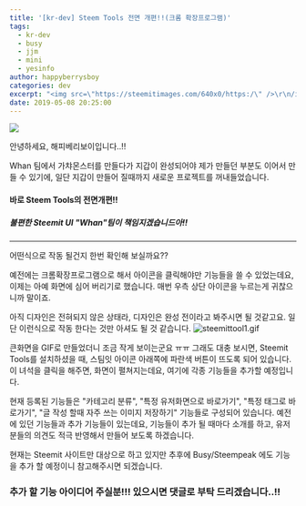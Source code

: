 ```yaml
---
title: '[kr-dev] Steem Tools 전면 개편!!(크롬 확장프로그램)'
tags:
  - kr-dev
  - busy
  - jjm
  - mini
  - yesinfo
author: happyberrysboy
categories: dev
excerpt: "<img src=\"https://steemitimages.com/640x0/https:/\" />\r\n/ipfs.busy.org/ipfs/Qman2EX2PHQ4YpS5QRttNh6yBApcQQVc3YD2iheeThsdS8)  안녕하세요, 해피베리보이입니다..!!  Whan 팀에서 가챠몬스터를 만들다가 지갑이 완성되어야 제가 만들던 부분도 이어서 만들 수 있기에, 일단 지갑이 만들어 질때까지 새로운 프로젝트를 꺼내들었습니다.  #### 바로 Steem Too....."
date: 2019-05-08 20:25:00
---
```


![](https://steemitimages.com/640x0/https://ipfs.busy.org/ipfs/Qman2EX2PHQ4YpS5QRttNh6yBApcQQVc3YD2iheeThsdS8)

안녕하세요, 해피베리보이입니다..!!

Whan 팀에서 가챠몬스터를 만들다가 지갑이 완성되어야 제가 만들던 부분도 이어서 만들 수 있기에, 일단 지갑이 만들어 질때까지 새로운 프로젝트를 꺼내들었습니다.

#### 바로 Steem Tools의 전면개편!!

##### 불편한 Steemit UI "Whan"팀이 책임지겠습니드아!!

___

어떤식으로 작동 될건지 한번 확인해 보실까요??

예전에는 크롬확장프로그램으로 해서 아이콘을 클릭해야만 기능들을 쓸 수 있었는데요, 이제는 아예 화면에 심어 버리기로 했습니다.
매번 우측 상단 아이콘을 누르는게 귀찮으니까 말이죠.

아직 디자인은 전혀되지 않은 상태라, 디자인은 완성 전이라고 봐주시면 될 것같고요. 일단 이런식으로 작동 한다는 것만 아셔도 될 것 같습니다.
![steemittool1.gif](https://cdn.steemitimages.com/DQmYM9QTSrmcgQpo8BZTNFhVJFdfkNHo5cwsoPoCTPM5bsn/steemittool1.gif)

큰화면을 GIF로 만들었더니 조금 작게 보이는군요 ㅠㅠ
그래도 대충 보시면, Steemit Tools를 설치하셨을 때, 스팀잇 아이콘 아래쪽에 파란색 버튼이 뜨도록 되어 있습니다. 이 녀석을 클릭을 해주면, 화면이 펼쳐지는데요, 여기에 각종 기능들을 추가할 예정입니다.

현재 등록된 기능들은 "카테고리 분류", "특정 유저화면으로 바로가기", "특정 태그로 바로가기", "글 작성 할때 자주 쓰는 이미지 저장하기" 기능들로 구성되어 있습니다. 예전에 있던 기능들과 추가 기능들이 있는데요, 기능들이 추가 될 때마다 소개를 하고, 유저분들의 의견도 적극 반영해서 만들어 보도록 하겠습니다.

현재는 Steemit 사이트만 대상으로 하고 있지만 추후에 Busy/Steempeak 에도 기능을 추가 할 예정이니 참고해주시면 되겠습니다.

### 추가 할 기능 아이디어 주실분!!! 있으시면 댓글로 부탁 드리겠습니다..!!